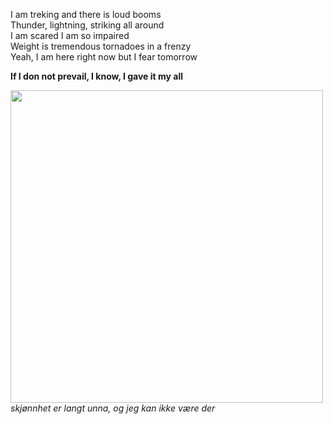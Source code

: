 I am treking and there is loud booms<br>
Thunder, lightning, striking all around<br>
I am scared I am so impaired<br>
Weight is tremendous tornadoes in a frenzy<br>
Yeah, I am here right now but I fear tomorrow

<strong>If I don not prevail, I know, I gave it my all</strong>
<div display = "flex" text-align = "center">
<img src = "https://i.ibb.co/DQ0yVyS/forest.jpg" width = 500px>
<span><i>skjønnhet er langt unna, og jeg kan ikke være der</i><span>
</div><!---
hellraiserxan/hellraiserxan is a ✨ special ✨ repository because its `README.md` (this file) appears on your GitHub profile.
You can click the Preview link to take a look at your changes.
--->
